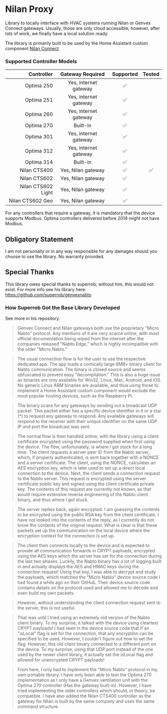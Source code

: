 # Nilan Proxy
Library to locally interface with HVAC systems running Nilan or Genvex Connect gateways.
Usually, those are only cloud accessible; however, after lots of work, we finally have a local solution ready.

The library is primarily built to be used by the Home Assistant custom component [Nilan Connect](https://github.com/HairingX/nilan_connect).

### Supported Controller Models
| Controller         | Gateway Required      | Supported | Tested |
|-------------------:|:---------------------:|:---------:|:------:|
| Optima 250         | Yes, internet gateway | ✅        |        |
| Optima 251         | Yes, internet gateway | ✅        |        |
| Optima 260         | Yes, internet gateway | ✅        |        |
| Optima 270         | Built-in              | ✅        |        |
| Optima 301         | Yes, internet gateway | ✅        |        |
| Optima 312         | Yes, internet gateway | ✅        |        |
| Optima 314         | Built-in              | ✅        |        |
| Nilan CTS400       | Yes, Nilan gateway    | ✅        | ✅     |
| Nilan CTS602       | Yes, Nilan gateway    | ✅        |        |
| Nilan CTS602 Light | Yes, Nilan gateway    | ✅        |        |
| Nilan CTS602 Geo   | Yes, Nilan gateway    | ✅        |        |

For any controllers that require a gateway, it is mandatory that the device supports Modbus. Optima controllers delivered before 2014 might not have Modbus.

## Obligatory Statement
I am not personally or in any way responsible for any damages should you choose to use the library. No warranty provided.

## Special Thanks
This library owes special thanks to superrob; without him, this would not exist.
For more info see his library here: https://github.com/superrob/genvexnabto

### How Superrob Got the Base Library Developed
See more in his repository.

> Genvex Connect and Nilan gateways both use the proprietary "Micro Nabto" protocol. Any mentions of it are very scarce online, with most official documentation being wiped from the internet after the companies released "Nabto Edge," which is highly incompatible with the older "Micro Nabto."

> The usual connection flow is for the user to use the respective dedicated app. The app loads a comically large 6MB+ binary client for Nabto communication. The binary is closed source and seems obfuscated to prevent easy "decompilation." 
This is also a huge issue as binaries are only available for Win32, Linux, Mac, Android, and iOS. No generic Linux ARM binaries are available, and thus using those to implement a Home Assistant custom component would exclude the most popular hosting devices, such as the Raspberry Pi.

> The binary scans for any gateways by sending out a broadcast UDP packet. This packet either has a specific device identifier in it or a star (*) to request any gateway to respond.
Any available gateways will respond to the receiver with their unique identifier on the same UDP IP and port the broadcast was sent.

> The normal flow is then handled online, with the library using a client certificate encrypted using the password supplied when first using the device. The flow, unfortunately, is where I got stuck for a long time. 
The client requests a server peer ID from the Nabto server, which, if properly authenticated, is sent back together with a NONCE and a server certificate. The client, using the NONCE, calculates an AES encryption key, which is later used to set up a direct local connection to the device.
Next, the client sends a connection request to the Nabto server. This request is encrypted using the server certificate public key and signed using the client certificate private key. The contents of this request are currently not known, as that would require extensive reverse engineering of the Nabto client binary, and thus where I got stuck.

> The server replies back, again encrypted. I am guessing the contents to be encrypted using the public RSA key from the client certificate. I have not looked into the contents of the reply, as I currently do not know the contents of the original request.
What is clear is that these packets set up the communication on the local device where the encryption context for the connection is set up.

> The client then connects locally to the device and is expected to provide all communication forwards in CRYPT payloads, encrypted using the AES keys which the server has set for the connection during the last two phases.
Luckily, the Nabto binary has a lot of logging built in and actually displays the AES and HMAC keys during the connection request! 
Using that key, I was able to decrypt and study the payloads, which matched the "Micro Nabto" device source code I had found a while ago on their GitHub.
Their device source code contains details on the protocol used and allowed me to decode and even build my own packets.

> However, without understanding the client connection request sent to the server, this is not useful.

> That was until I tried using an extremely old version of the Nabto client binary. To my surprise, it talked with the device using cleartext CRYPT payloads! I had seen in the device source code that if an "isLocal" flag is set for the connection, that any encryption can be specified to be used. However, I couldn't figure out how to set the flag.
However, this old client binary connected to a different port on the device. To my surprise, using that UDP port instead of the one used by the newer client library, it actually set the isLocal flag and allowed for unencrypted CRYPT payloads!

> From here, I only had to implement the "Micro Nabto" protocol in my own portable library.
I have only been able to test the Optima 270 implementation as I only have a Genvex ventilation unit with the Optima 270 controller (Has the gateway built-in). 
However, I have tried implementing the older controllers which should, in theory, be compatible. I have also added the Nilan CTS400 controller as the gateway for Nilan is built by the same company and uses the same command structure.
